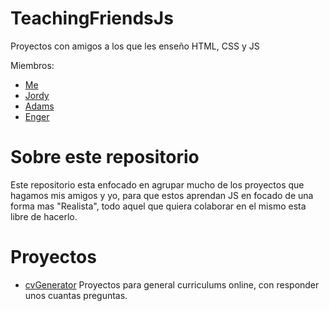 # TeachingFriendsJs
Proyectos con amigos a los que les enseño HTML, CSS y JS

Miembros:
- [Me](https://github.com/Christian64)
- [Jordy](https://github.com/JorGT1)
- [Adams](https://github.com/adamsmconor)
- [Enger](#)

# Sobre este repositorio
Este repositorio esta enfocado en agrupar mucho de los proyectos que hagamos mis amigos y yo, para que estos aprendan JS
en focado de una forma mas "Realista", todo aquel que quiera colaborar en el mismo esta libre de hacerlo.

# Proyectos
 - [cvGenerator](#) Proyectos para general curriculums online, con responder unos cuantas preguntas.

